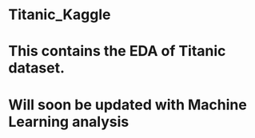 # Titanic_Kaggle

# This contains the EDA of Titanic dataset.

# Will soon be updated with Machine Learning analysis 
